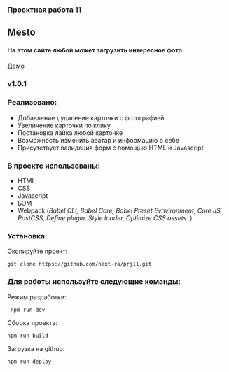 ### Проектная работа 11

## Mesto

#### На этом сайте любой может загрузить интересное фото.

[Демо](https://mesto-praktikum.ml/)

### v1.0.1

### Реализовано:

- Добавление \ удаление карточки с фотографией
- Увеличение карточки по клику
- Постановка лайка любой карточке
- Возможность изменить аватар и информацию о себе
- Присутствует валидация форм с помощью HTML и Javascript

### В проекте использованы:

- HTML
- CSS
- Javascript
- БЭМ
- Webpack (_Babel CLI, Babel Core, Babel Preset Evnvironment, Сore JS, PostCSS, Define plugin, Style loader, Optimize CSS assets._ )

### Установка:

Скопируйте проект:

```
git clone https://github.com/next-ra/prj11.git
```

### Для работы используйте следующие команды:

Режим разработки:

```
 npm run dev
```

Сборка проекта:

```
npm run build
```

Загрузка на github:

```
npm run deploy
```
